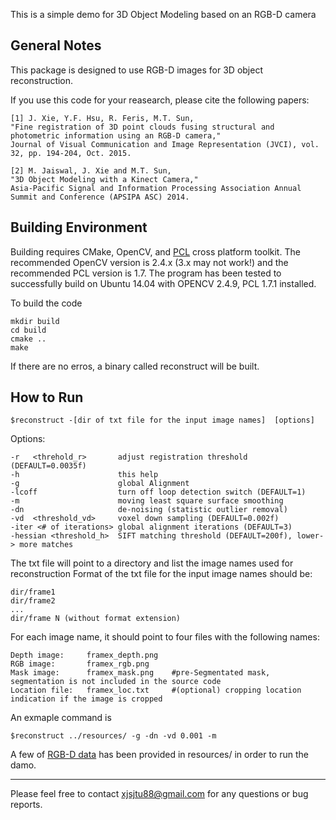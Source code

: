 This is a simple demo for 3D Object Modeling based on an RGB-D camera 

General Notes
-------------------------
This package is designed to use RGB-D images for 3D object reconstruction. 

If you use this code for your reasearch, please cite the following papers:
```
[1] J. Xie, Y.F. Hsu, R. Feris, M.T. Sun, 
"Fine registration of 3D point clouds fusing structural and photometric information using an RGB-D camera," 
Journal of Visual Communication and Image Representation (JVCI), vol. 32, pp. 194-204, Oct. 2015.

[2] M. Jaiswal, J. Xie and M.T. Sun, 
"3D Object Modeling with a Kinect Camera," 
Asia-Pacific Signal and Information Processing Association Annual Summit and Conference (APSIPA ASC) 2014.
```


Building Environment
-------------------------
Building requires CMake, OpenCV, and [PCL](http://pointclouds.org/downloads/) cross platform toolkit. The recommended OpenCV version is 2.4.x (3.x may not work!) and the recommended PCL version is 1.7. The program has been tested to successfully build on Ubuntu 14.04 with OPENCV 2.4.9, PCL 1.7.1 installed. 

To build the code
```
mkdir build
cd build
cmake ..
make
```
If there are no erros, a binary called reconstruct will be built. 

How to Run
------------------------
```
$reconstruct -[dir of txt file for the input image names]  [options]
```

Options:
```
-r   <threhold_r>       adjust registration threshold (DEFAULT=0.0035f)
-h                      this help
-g                      global Alignment
-lcoff                  turn off loop detection switch (DEFAULT=1)
-m                      moving least square surface smoothing
-dn                     de-noising (statistic outlier removal)
-vd  <threshold_vd>     voxel down sampling (DEFAULT=0.002f)
-iter <# of iterations> global alignment iterations (DEFAULT=3)
-hessian <threshold_h>  SIFT matching threshold (DEFAULT=200f), lower-> more matches
```

The txt file will point to a directory and list the image names used for reconstruction
Format of the txt file for the input image names should be:

```
dir/frame1
dir/frame2
...
dir/frame N (without format extension)
```

For each image name, it should point to four files with the following names:
```
Depth image:     framex_depth.png 
RGB image:       framex_rgb.png 
Mask image:      framex_mask.png    #pre-Segmentated mask, segmentation is not included in the source code
Location file:   framex_loc.txt     #(optional) cropping location indication if the image is cropped
```


An exmaple command is   
```
$reconstruct ../resources/ -g -dn -vd 0.001 -m
```
A few of [RGB-D data](http://rgbd-dataset.cs.washington.edu/) has been provided in resources/ in order to run the damo.




----------
Please feel free to contact xjsjtu88@gmail.com for any questions or bug reports. 
